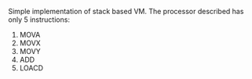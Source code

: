 Simple implementation of stack based VM. The processor described has only 5 instructions:
1. MOVA
2. MOVX
3. MOVY
4. ADD
5. LOACD
